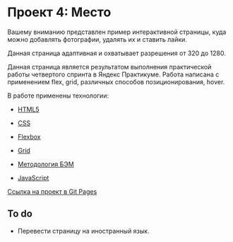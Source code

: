# Проект 4: Место

Вашему вниманию представлен пример интерактивной страницы, куда можно добавлять фотографии, удалять их и ставить лайки.

Данная страница адаптивная и охватывает разрешения от 320 до 1280.

Данная страница является результатом выполнения практической работы четвертого спринта в Яндекс Практикуме.
Работа написана с применением flex, grid, различных способов позиционирования, hover.

В работе применены технологии:

* [HTML5](http://htmlbook.ru/html5)

* [CSS](https://html5book.ru/osnovy-css/)

* [Flexbox](https://html5.by/blog/flexbox/)

* [Grid](https://habr.com/ru/post/487566/)

* [Методология БЭМ](https://ru.bem.info/methodology/)

* [JavaScript](https://habr.com/ru/company/ruvds/blog/429552/)



[Ссылка на проект в Git Pages](https://honcharukolha.github.io/russian-travel/)

## To do 

* Перевести страницу на иностранный язык.